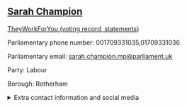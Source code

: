## <a href="https://members.parliament.uk/member/4267/contact">Sarah Champion</a>

<a href="https://www.theyworkforyou.com/mp/25168/sarah_champion/rotherham">TheyWorkForYou (voting record, statements)</a> 

Parliamentary phone number: 001709331035,01709331036 

Parliamentary email: sarah.champion.mp@parliament.uk 

Party: Labour 

Borough: Rotherham 

<details><summary>Extra contact information and social media</summary> 
<li>Website: http://www.sarahchampionmp.com/</li>
<li>Twitter: https://twitter.com/SarahChampionMP</li>
<li>Constituency office phone number: 001709331035,01709331036</li>
<li>Constituency office email:</li>
<li>Facebook:</li>
<li>Instagram:</li>
<li>Youtube:</li>
<li>Linkedin:</li>
<li>Government department phone number:</li>
<li>Government department email:</li>
<li>Threads:</li>
<li>Party office phone number:</li>
<li>Party office email:</li>
<li>Tiktok:</li>
</details>
